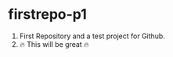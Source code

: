 # firstrepo-p1
1. First Repository and a test project for Github.
2. :fire: This will be great :fire: 
